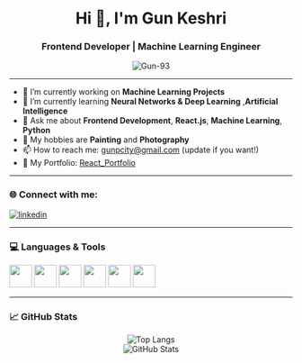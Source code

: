 <h1 align="center">Hi 👋, I'm Gun Keshri</h1>
<h3 align="center">Frontend Developer | Machine Learning Engineer</h3>

<p align="center">
  <img src="https://komarev.com/ghpvc/?username=Gun-93&label=Profile%20views&color=0e75b6&style=flat" alt="Gun-93" />
</p>

---

- 🔭 I’m currently working on **Machine Learning Projects**
- 🌱 I’m currently learning **Neural Networks & Deep Learning** ,**Artificial Intelligence**
- 💬 Ask me about **Frontend Development**, **React.js**, **Machine Learning**, **Python**
- 🎨 My hobbies are **Painting** and **Photography**
- 📫 How to reach me: gunpcity@gmail.com (update if you want!)
- 📁 My Portfolio: [React_Portfolio](https://github.com/Gun-93/React_Portfolio.git)

---

### 🌐 Connect with me:

<p align="left">
  <a href="linkedin.com/in/gunkeshri" target="blank">
    <img align="center" src="https://img.shields.io/badge/LinkedIn-blue?style=flat&logo=linkedin&logoColor=white" alt="linkedin" />
  </a>
</p>

---

### 💻 Languages & Tools

<p align="left">
  <img src="https://cdn.jsdelivr.net/gh/devicons/devicon/icons/html5/html5-original.svg" width="40" />
  <img src="https://cdn.jsdelivr.net/gh/devicons/devicon/icons/css3/css3-original.svg" width="40" />
  <img src="https://cdn.jsdelivr.net/gh/devicons/devicon/icons/javascript/javascript-original.svg" width="40" />
  <img src="https://cdn.jsdelivr.net/gh/devicons/devicon/icons/react/react-original.svg" width="40" />
  <img src="https://cdn.jsdelivr.net/gh/devicons/devicon/icons/python/python-original.svg" width="40" />
  <img src="https://cdn.jsdelivr.net/gh/devicons/devicon/icons/jupyter/jupyter-original.svg" width="40" />
</p>

---

### 📈 GitHub Stats

<p align="center">
  <img src="https://github-readme-stats.vercel.app/api/top-langs/?username=Gun-93&layout=compact" alt="Top Langs" />
  <br/>
  <img src="https://github-readme-stats.vercel.app/api?username=Gun-93&show_icons=true&theme=default" alt="GitHub Stats" />
</p>

